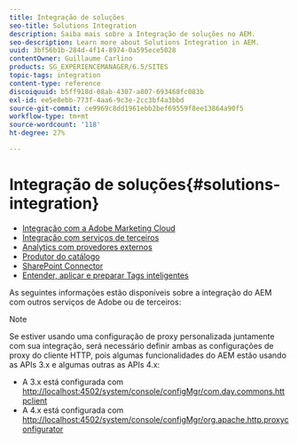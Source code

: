 ```yaml
---
title: Integração de soluções
seo-title: Solutions Integration
description: Saiba mais sobre a Integração de soluções no AEM.
seo-description: Learn more about Solutions Integration in AEM.
uuid: 3bf56b1b-284d-4f14-8974-0a595ece5028
contentOwner: Guillaume Carlino
products: SG_EXPERIENCEMANAGER/6.5/SITES
topic-tags: integration
content-type: reference
discoiquuid: b5ff918d-08ab-4307-a807-693468fc083b
exl-id: ee5e8ebb-773f-4aa6-9c3e-2cc3bf4a3bbd
source-git-commit: ce9969c8dd1961ebb2bef69559f8ee13864a90f5
workflow-type: tm+mt
source-wordcount: '118'
ht-degree: 27%

---
```


# Integração de soluções{#solutions-integration}

* [Integração com a Adobe Marketing Cloud](/help/sites-administering/marketing-cloud.md)
* [Integração com serviços de terceiros](/help/sites-administering/third-party-services.md)
* [Analytics com provedores externos](/help/sites-administering/external-providers.md)
* [Produtor do catálogo](/help/sites-administering/catalog-producer.md)
* [SharePoint Connector](/help/sites-administering/sharepoint-connector.md)
* [Entender, aplicar e preparar Tags inteligentes](/help/assets/enhanced-smart-tags.md)

As seguintes informações estão disponíveis sobre a integração do AEM com outros serviços de Adobe ou de terceiros:

>[!NOTE]
>
>Se estiver usando uma configuração de proxy personalizada juntamente com sua integração, será necessário definir ambas as configurações de proxy do cliente HTTP, pois algumas funcionalidades do AEM estão usando as APIs 3.x e algumas outras as APIs 4.x:
>
>* A 3.x está configurada com [http://localhost:4502/system/console/configMgr/com.day.commons.httpclient](http://localhost:4502/system/console/configMgr/com.day.commons.httpclient)
>* A 4.x está configurada com [http://localhost:4502/system/console/configMgr/org.apache.http.proxyconfigurator](http://localhost:4502/system/console/configMgr/org.apache.http.proxyconfigurator)
>

